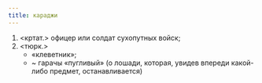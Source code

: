 ```yaml
---
title: караджи
---
```


1. <кртат.> офицер или солдат сухопутных войск;
2. <тюрк.>
    * «клеветник»;
    * ~ гарачы «пугливый» (о лошади, которая, увидев впереди какой-либо предмет, останавливается)
